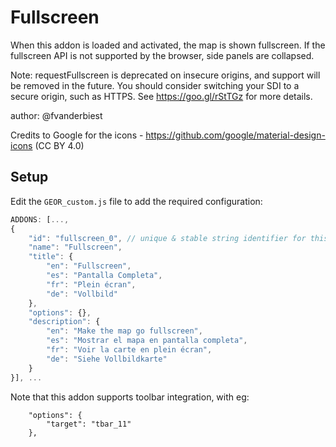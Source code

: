 # Fullscreen

When this addon is loaded and activated, the map is shown fullscreen. 
If the fullscreen API is not supported by the browser, side panels are collapsed.

Note: requestFullscreen is deprecated on insecure origins, and support will be removed in the future. You should consider switching your SDI to a secure origin, such as HTTPS. See https://goo.gl/rStTGz for more details.

author: @fvanderbiest

Credits to Google for the icons - https://github.com/google/material-design-icons (CC BY 4.0)

## Setup

Edit the `GEOR_custom.js` file to add the required configuration:

```js
ADDONS: [...,
{
    "id": "fullscreen_0", // unique & stable string identifier for this addon instance
    "name": "Fullscreen",
    "title": {
        "en": "Fullscreen",
        "es": "Pantalla Completa",
        "fr": "Plein écran",
        "de": "Vollbild"
    },
    "options": {},
    "description": {
        "en": "Make the map go fullscreen",
        "es": "Mostrar el mapa en pantalla completa",
        "fr": "Voir la carte en plein écran",
        "de": "Siehe Vollbildkarte"
    }
}], ...
```

Note that this addon supports toolbar integration, with eg:
```
    "options": {
        "target": "tbar_11"
    },
```
